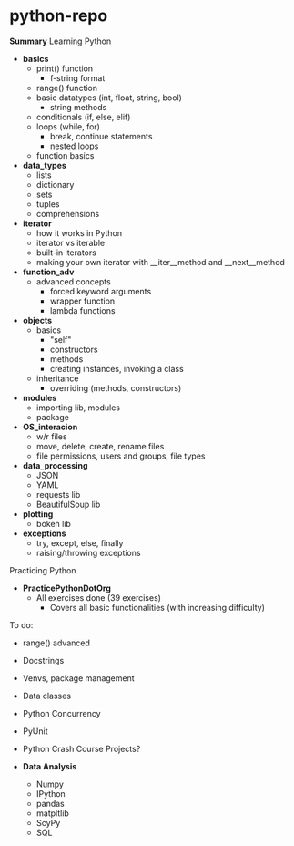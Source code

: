 # python-repo

**Summary**
Learning Python
- **basics**
    - print() function
        - f-string format
    - range() function
    - basic datatypes (int, float, string, bool)
        - string methods
    - conditionals (if, else, elif)
    - loops (while, for)
        - break, continue statements
        - nested loops
    - function basics
- **data_types**
    - lists
    - dictionary
    - sets
    - tuples
    - comprehensions
- **iterator**
    - how it works in Python
    - iterator vs iterable
    - built-in iterators
    - making your own iterator with __iter__method and __next__method
- **function_adv**
    - advanced concepts
        - forced keyword arguments
        - wrapper function
        - lambda functions
- **objects**
    - basics
        - "self"
        - constructors
        - methods
        - creating instances, invoking a class
    - inheritance
        - overriding (methods, constructors)
- **modules**
    - importing lib, modules
    - package
- **OS_interacion**
    - w/r files
    - move, delete, create, rename files
    - file permissions, users and groups, file types
- **data_processing**
    - JSON
    - YAML
    - requests lib
    - BeautifulSoup lib
- **plotting**
    - bokeh lib
- **exceptions**
    - try, except, else, finally
    - raising/throwing exceptions
    
Practicing Python
- **PracticePythonDotOrg**
    - All exercises done (39 exercises)
        - Covers all basic functionalities (with increasing difficulty) 
       
To do:
- range() advanced
- Docstrings
- Venvs, package management
- Data classes
- Python Concurrency
- PyUnit
- Python Crash Course Projects?

- **Data Analysis**
    - Numpy
    - IPython
    - pandas
    - matpltlib
    - ScyPy
    - SQL



